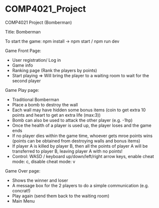 # COMP4021_Project
COMP4021 Project (Bomberman)

Title: Bomberman


To start the game: npm install -> npm start / npm run dev

Game Front Page:
- User registration/ Log in
- Game info
- Ranking page (Rank the players by points)
- Start playing => Will bring the player to a waiting room to wait for the second player

Game Play page:
- Traditional Bomberman
- Place a bomb to destroy the wall
- Each wall may have hidden some bonus items (coin to get extra 10 points and heart to get an extra life (max:3))
- Bomb can also be used to attack the other player (e.g. -1hp)
- Once the health of a player is used up, the player loses and the game ends
- If no player dies within the game time, whoever gets mroe points wins (points can be obtained from destroying walls and bonus items)
- If player A is killed by player B, then all the points of player A will be transferred to player B, leaving player A with no points!
- Control: WASD / keyboard up/down/left/right arrow keys, enable cheat mode: c, disable cheat mode: v

Game Over page:
- Shows the winner and loser
- A message box for the 2 players to do a simple communication (e.g. concrat!)
- Play again (send them back to the waiting room)
- Main Menu
